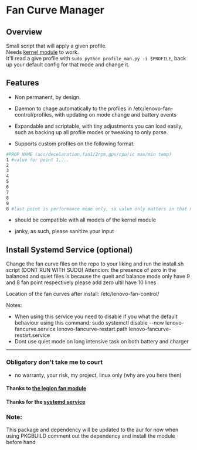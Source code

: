 # Fan Curve Manager

## Overview 
Small script that will apply a given profile.  
Needs [kernel module](https://github.com/johnfanv2/LenovoLegionLinux) to work.  
It'll read a give profile with `sudo python profile_man.py -i $PROFILE`, back up your default config for that mode and change it.


## Features 
- Non permanent, by design. 

- Daemon to chage automatically to the profiles in /etc/lenovo-fan-control/profiles, with updating on mode change and battery events 

- Expandable and scriptable, with tiny adjustments you can load easily, such as backing up all profile modes or tweaking to only parse.  

- Supports custom profiles on the following format:
```bash
#PROP NAME (acc/decelaration,fan1/2rpm,gpu/cpu/ic max/min temp)
1 #value for point 1,...
2 
3 
4 
5 
6 
7 
8 
9
0 #last point is performance mode only, so value only matters in that mode
```
- should be compatible with all models of the kernel module

-  janky, as such, please sanitize your input 

## Install Systemd Service (optional)

Change the fan curve files on the repo to your liking and run the install.sh script (DONT RUN WITH SUDO)
Attencion: the presence of zero in the balanced and quiet files is because the queit and balance mode only have 9 and 8 fan point respectively please add zero ultil have 10 lines

Location of the fan curves after install: /etc/lenovo-fan-control/

Notes:
- When using this service you need to disable if you what the default behaviour using this command: sudo systemctl disable --now lenovo-fancurve.service lenovo-fancurve-restart.path lenovo-fancurve-restart.service
- Dont use quiet mode on long intensive task on both battery and charger

___ 

### Obligatory don't take me to court 
- no warranty, your risk, my project, linux only (why are you here then)


#### Thanks to [the legion fan module](https://github.com/johnfanv2/LenovoLegionLinux) 

#### Thanks for the [systemd service](https://github.com/MrDuartePT/legion-fan-utils-linux)

### Note:
This package and dependency will be updated to the aur for now when using PKGBUILD comment out the dependency and install the module before hand
